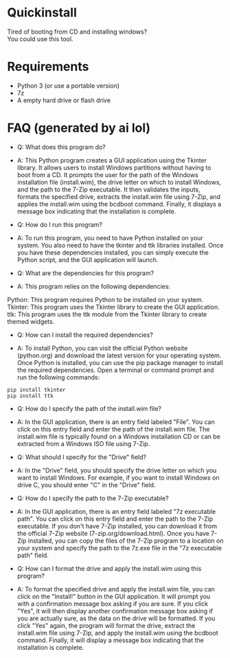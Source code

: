 # Quickinstall
Tired of booting from CD and installing windows?\
You could use this tool.

# Requirements
- Python 3 (or use a portable version)
- 7z
- A empty hard drive or flash drive

# FAQ (generated by ai lol)
- Q: What does this program do?

- A: This Python program creates a GUI application using the Tkinter library. It allows users to install Windows partitions without having to boot from a CD. It prompts the user for the path of the Windows installation file (install.wim), the drive letter on which to install Windows, and the path to the 7-Zip executable. It then validates the inputs, formats the specified drive, extracts the install.wim file using 7-Zip, and applies the install.wim using the bcdboot command. Finally, it displays a message box indicating that the installation is complete.

- Q: How do I run this program?

- A: To run this program, you need to have Python installed on your system. You also need to have the tkinter and ttk libraries installed. Once you have these dependencies installed, you can simply execute the Python script, and the GUI application will launch.

- Q: What are the dependencies for this program?

- A: This program relies on the following dependencies:

Python: This program requires Python to be installed on your system.
Tkinter: This program uses the Tkinter library to create the GUI application.
ttk: This program uses the ttk module from the Tkinter library to create themed widgets.
- Q: How can I install the required dependencies?

- A: To install Python, you can visit the official Python website (python.org) and download the latest version for your operating system. Once Python is installed, you can use the pip package manager to install the required dependencies. Open a terminal or command prompt and run the following commands:
```
pip install tkinter
pip install ttk
```
- Q: How do I specify the path of the install.wim file?

- A: In the GUI application, there is an entry field labeled "File". You can click on this entry field and enter the path of the install.wim file. The install.wim file is typically found on a Windows installation CD or can be extracted from a Windows ISO file using 7-Zip.

- Q: What should I specify for the "Drive" field?

- A: In the "Drive" field, you should specify the drive letter on which you want to install Windows. For example, if you want to install Windows on drive C, you should enter "C" in the "Drive" field.

- Q: How do I specify the path to the 7-Zip executable?

- A: In the GUI application, there is an entry field labeled "7z executable path". You can click on this entry field and enter the path to the 7-Zip executable. If you don't have 7-Zip installed, you can download it from the official 7-Zip website (7-zip.org/download.html). Once you have 7-Zip installed, you can copy the files of the 7-Zip program to a location on your system and specify the path to the 7z.exe file in the "7z executable path" field.

- Q: How can I format the drive and apply the install.wim using this program?

- A: To format the specified drive and apply the install.wim file, you can click on the "Install!" button in the GUI application. It will prompt you with a confirmation message box asking if you are sure. If you click "Yes", it will then display another confirmation message box asking if you are actually sure, as the data on the drive will be formatted. If you click "Yes" again, the program will format the drive, extract the install.wim file using 7-Zip, and apply the install.wim using the bcdboot command. Finally, it will display a message box indicating that the installation is complete.
